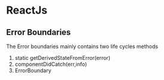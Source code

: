 # ReactJs

## Error Boundaries
 The Error boundaries mainly contains two life cycles methods 
 1. static getDerivedStateFromError(error)
 2. componentDidCatch(err,info)
 3. ErrorBoundary
